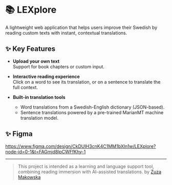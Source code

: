 # 📚 LEXplore

A lightweight web application that helps users improve their Swedish by reading custom texts with instant, contextual translations.

## ✨ Key Features

- **Upload your own text**  
  Support for book chapters or custom input.

- **Interactive reading experience**  
  Click on a word to see its translation, or on a sentence to translate the full context. 

- **Built-in translation tools**  
  - Word translations from a Swedish-English dictionary (JSON-based).
  - Sentence translations powered by a pre-trained MarianMT machine translation model.

## ✨ Figma
https://www.figma.com/design/CkDUIH3cnK4C1MM1bXIn1w/LEXplore?node-id=0-1&t=FAGmjd8lpCWFfKhy-1

---

> This project is intended as a learning and language support tool, combining reading immersion with AI-assisted translations.
> by [Zuza Makowska](https://github.com/McOwska)


